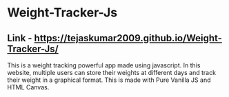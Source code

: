 # Weight-Tracker-Js

## Link - https://tejaskumar2009.github.io/Weight-Tracker-Js/

This is a weight tracking powerful app made using javascript. In this website, multiple users can store their weights at different days and track their weight in a graphical format. This is made with Pure Vanilla JS and HTML Canvas.
